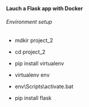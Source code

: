 #### Lauch a Flask app with Docker

<h6> Environment setup</h6>

* mdkir project_2

* cd project_2

* pip install virtualenv

* virtualenv env

* env\Scripts\activate.bat 

* pip install flask